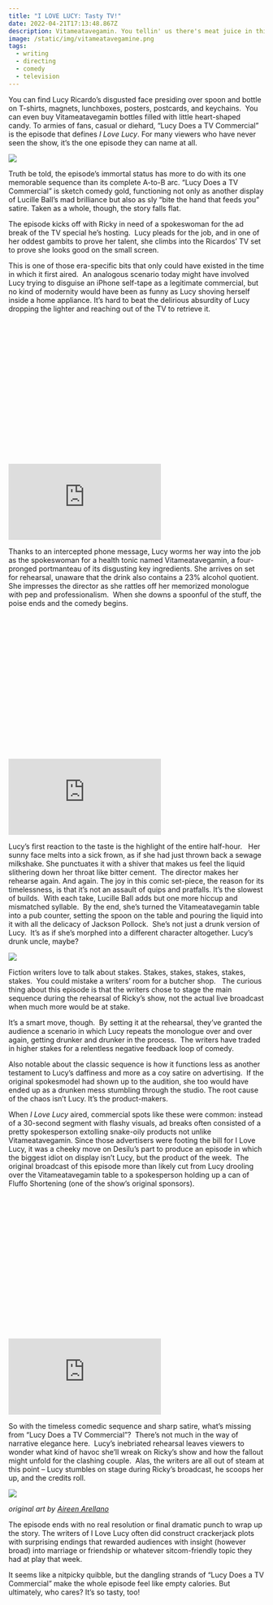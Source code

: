 ```yaml
---
title: "I LOVE LUCY: Tasty TV!"
date: 2022-04-21T17:13:48.867Z
description: Vitameatavegamin. You tellin' us there's meat juice in this juice?!
image: /static/img/vitameatavegamine.png
tags:
  - writing
  - directing
  - comedy
  - television
---
```

You can find Lucy Ricardo’s disgusted face presiding over spoon and bottle on T-shirts, magnets, lunchboxes, posters, postcards, and keychains.  You can even buy Vitameatavegamin bottles filled with little heart-shaped candy. To armies of fans, casual or diehard, “Lucy Does a TV Commercial” is the episode that defines *I Love Lucy*. For many viewers who have never seen the show, it’s the one episode they can name at all.

![](/static/img/vitameatavegamin_3.png)

Truth be told, the episode’s immortal status has more to do with its one memorable sequence than its complete A-to-B arc. “Lucy Does a TV Commercial” is sketch comedy gold, functioning not only as another display of Lucille Ball’s mad brilliance but also as sly “bite the hand that feeds you” satire. Taken as a whole, though, the story falls flat.

The episode kicks off with Ricky in need of a spokeswoman for the ad break of the TV special he’s hosting.  Lucy pleads for the job, and in one of her oddest gambits to prove her talent, she climbs into the Ricardos’ TV set to prove she looks good on the small screen.  

This is one of those era-specific bits that only could have existed in the time in which it first aired.  An analogous scenario today might have involved Lucy trying to disguise an iPhone self-tape as a legitimate commercial, but no kind of modernity would have been as funny as Lucy shoving herself inside a home appliance. It’s hard to beat the delirious absurdity of Lucy dropping the lighter and reaching out of the TV to retrieve it.   

<div class="relative mb-12" style="padding: 56.25% 0 0 0;">
  <iframe 
    src="https://www.youtube.com/embed/EkB8Asqcczw" 
    title="Video player" 
    class="absolute top-0 left-0 w-full h-full"
    frameborder="0" 
    allowfullscreen
  ></iframe>
</div>

Thanks to an intercepted phone message, Lucy worms her way into the job as the spokeswoman for a health tonic named Vitameatavegamin, a four-pronged portmanteau of its disgusting key ingredients. She arrives on set for rehearsal, unaware that the drink also contains a 23% alcohol quotient.  She impresses the director as she rattles off her memorized monologue with pep and professionalism.  When she downs a spoonful of the stuff, the poise ends and the comedy begins.

<div class="relative mb-12" style="padding: 56.25% 0 0 0;">
  <iframe 
    src="https://www.youtube.com/embed/KY3eOtJwOhE" 
    title="Video player" 
    class="absolute top-0 left-0 w-full h-full"
    frameborder="0" 
    allowfullscreen
  ></iframe>
</div>

Lucy’s first reaction to the taste is the highlight of the entire half-hour.   Her sunny face melts into a sick frown, as if she had just thrown back a sewage milkshake. She punctuates it with a shiver that makes us feel the liquid slithering down her throat like bitter cement.  The director makes her rehearse again. And again. The joy in this comic set-piece, the reason for its timelessness, is that it’s not an assault of quips and pratfalls. It’s the slowest of builds.  With each take, Lucille Ball adds but one more hiccup and mismatched syllable.  By the end, she’s turned the Vitameatavegamin table into a pub counter, setting the spoon on the table and pouring the liquid into it with all the delicacy of Jackson Pollock.  She’s not just a drunk version of Lucy.  It’s as if she’s morphed into a different character altogether. Lucy’s drunk uncle, maybe?

![](/static/img/vitameatavegamin_5.png)

Fiction writers love to talk about stakes. Stakes, stakes, stakes, stakes, stakes.  You could mistake a writers’ room for a butcher shop.   The curious thing about this episode is that the writers chose to stage the main sequence during the rehearsal of Ricky’s show, not the actual live broadcast when much more would be at stake.

It’s a smart move, though.  By setting it at the rehearsal, they’ve granted the audience a scenario in which Lucy repeats the monologue over and over again, getting drunker and drunker in the process.  The writers have traded in higher stakes for a relentless negative feedback loop of comedy.   

Also notable about the classic sequence is how it functions less as another testament to Lucy’s daffiness and more as a coy satire on advertising.  If the original spokesmodel had shown up to the audition, she too would have ended up as a drunken mess stumbling through the studio. The root cause of the chaos isn’t Lucy. It’s the product-makers. 

When *I Love Lucy* aired, commercial spots like these were common: instead of a 30-second segment with flashy visuals, ad breaks often consisted of a pretty spokesperson extolling snake-oily products not unlike Vitameatavegamin. Since those advertisers were footing the bill for I Love Lucy, it was a cheeky move on Desilu’s part to produce an episode in which the biggest idiot on display isn’t Lucy, but the product of the week.  The original broadcast of this episode more than likely cut from Lucy drooling over the Vitameatavegamin table to a spokesperson holding up a can of Fluffo Shortening (one of the show’s original sponsors).

<div class="relative mb-12" style="padding: 56.25% 0 0 0;">
  <iframe 
    src="https://www.youtube.com/embed/On7OFQTp4lM" 
    title="Video player" 
    class="absolute top-0 left-0 w-full h-full"
    frameborder="0" 
    allowfullscreen
  ></iframe>
</div>

So with the timeless comedic sequence and sharp satire, what’s missing from “Lucy Does a TV Commercial”?  There’s not much in the way of narrative elegance here.  Lucy’s inebriated rehearsal leaves viewers to wonder what kind of havoc she’ll wreak on Ricky’s show and how the fallout might unfold for the clashing couple.  Alas, the writers are all out of steam at this point – Lucy stumbles on stage during Ricky’s broadcast, he scoops her up, and the credits roll.  

![](/static/img/012012_whatsarerun_ilovelucy_lucydoesatvcommercial_1200x900_a01.jpg)

*original art by [Aireen Arellano](https://www.brimbranding.com)*

The episode ends with no real resolution or final dramatic punch to wrap up the story. The writers of I Love Lucy often did construct crackerjack plots with surprising endings that rewarded audiences with insight (however broad) into marriage or friendship or whatever sitcom-friendly topic they had at play that week.

It seems like a nitpicky quibble, but the dangling strands of “Lucy Does a TV Commercial” make the whole episode feel like empty calories. But ultimately, who cares? It’s so tasty, too!